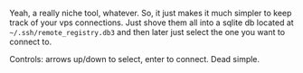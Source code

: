 Yeah, a really niche tool, whatever. So, it just makes it much simpler to keep track of your vps connections. Just shove them all into a sqlite db located at `~/.ssh/remote_registry.db3` and then later just select the one you want to connect to.

Controls: arrows up/down to select, enter to connect. Dead simple.
